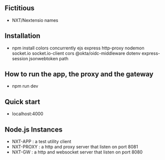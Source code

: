 ## Fictitious
* NXT/Nextensio names

## Installation
* npm install colors concurrently ejs express http-proxy nodemon socket.io socket.io-client cors @okta/oidc-middleware dotenv express-session jsonwebtoken path

## How to run the app, the proxy and the gateway
* npm run dev

## Quick start
* localhost:4000

## Node.js Instances
* NXT-APP : a test utility client
* NXT-PROXY : a http and proxy server that listen on port 8081
* NXT-GW : a http and websocket server that listen on port 8080